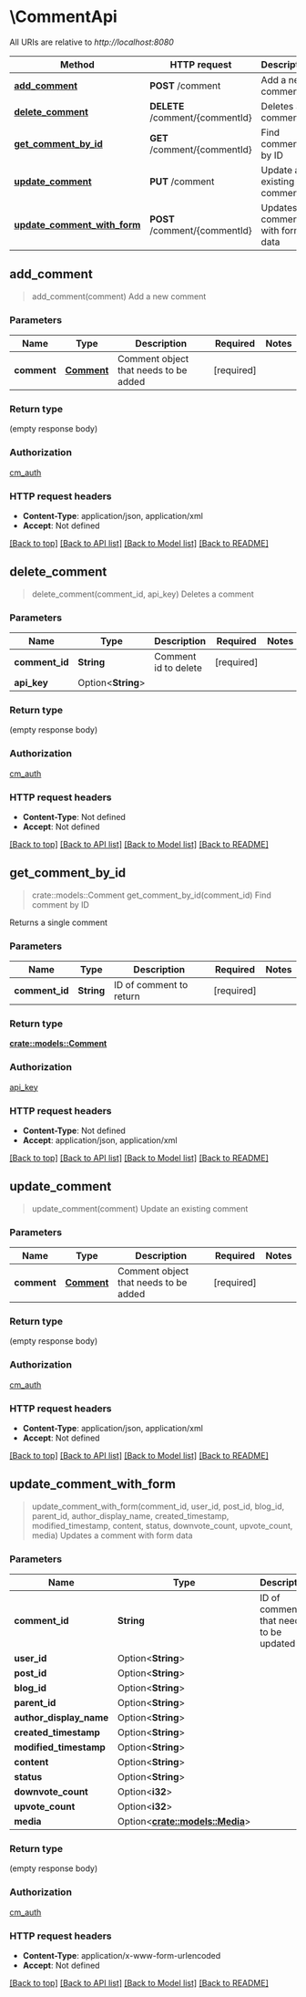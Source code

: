# \CommentApi

All URIs are relative to *http://localhost:8080*

Method | HTTP request | Description
------------- | ------------- | -------------
[**add_comment**](CommentApi.md#add_comment) | **POST** /comment | Add a new comment
[**delete_comment**](CommentApi.md#delete_comment) | **DELETE** /comment/{commentId} | Deletes a comment
[**get_comment_by_id**](CommentApi.md#get_comment_by_id) | **GET** /comment/{commentId} | Find comment by ID
[**update_comment**](CommentApi.md#update_comment) | **PUT** /comment | Update an existing comment
[**update_comment_with_form**](CommentApi.md#update_comment_with_form) | **POST** /comment/{commentId} | Updates a comment with form data



## add_comment

> add_comment(comment)
Add a new comment

### Parameters


Name | Type | Description  | Required | Notes
------------- | ------------- | ------------- | ------------- | -------------
**comment** | [**Comment**](Comment.md) | Comment object that needs to be added | [required] |

### Return type

 (empty response body)

### Authorization

[cm_auth](../README.md#cm_auth)

### HTTP request headers

- **Content-Type**: application/json, application/xml
- **Accept**: Not defined

[[Back to top]](#) [[Back to API list]](../README.md#documentation-for-api-endpoints) [[Back to Model list]](../README.md#documentation-for-models) [[Back to README]](../README.md)


## delete_comment

> delete_comment(comment_id, api_key)
Deletes a comment

### Parameters


Name | Type | Description  | Required | Notes
------------- | ------------- | ------------- | ------------- | -------------
**comment_id** | **String** | Comment id to delete | [required] |
**api_key** | Option<**String**> |  |  |

### Return type

 (empty response body)

### Authorization

[cm_auth](../README.md#cm_auth)

### HTTP request headers

- **Content-Type**: Not defined
- **Accept**: Not defined

[[Back to top]](#) [[Back to API list]](../README.md#documentation-for-api-endpoints) [[Back to Model list]](../README.md#documentation-for-models) [[Back to README]](../README.md)


## get_comment_by_id

> crate::models::Comment get_comment_by_id(comment_id)
Find comment by ID

Returns a single comment

### Parameters


Name | Type | Description  | Required | Notes
------------- | ------------- | ------------- | ------------- | -------------
**comment_id** | **String** | ID of comment to return | [required] |

### Return type

[**crate::models::Comment**](Comment.md)

### Authorization

[api_key](../README.md#api_key)

### HTTP request headers

- **Content-Type**: Not defined
- **Accept**: application/json, application/xml

[[Back to top]](#) [[Back to API list]](../README.md#documentation-for-api-endpoints) [[Back to Model list]](../README.md#documentation-for-models) [[Back to README]](../README.md)


## update_comment

> update_comment(comment)
Update an existing comment

### Parameters


Name | Type | Description  | Required | Notes
------------- | ------------- | ------------- | ------------- | -------------
**comment** | [**Comment**](Comment.md) | Comment object that needs to be added | [required] |

### Return type

 (empty response body)

### Authorization

[cm_auth](../README.md#cm_auth)

### HTTP request headers

- **Content-Type**: application/json, application/xml
- **Accept**: Not defined

[[Back to top]](#) [[Back to API list]](../README.md#documentation-for-api-endpoints) [[Back to Model list]](../README.md#documentation-for-models) [[Back to README]](../README.md)


## update_comment_with_form

> update_comment_with_form(comment_id, user_id, post_id, blog_id, parent_id, author_display_name, created_timestamp, modified_timestamp, content, status, downvote_count, upvote_count, media)
Updates a comment with form data

### Parameters


Name | Type | Description  | Required | Notes
------------- | ------------- | ------------- | ------------- | -------------
**comment_id** | **String** | ID of comment that needs to be updated | [required] |
**user_id** | Option<**String**> |  |  |
**post_id** | Option<**String**> |  |  |
**blog_id** | Option<**String**> |  |  |
**parent_id** | Option<**String**> |  |  |
**author_display_name** | Option<**String**> |  |  |
**created_timestamp** | Option<**String**> |  |  |
**modified_timestamp** | Option<**String**> |  |  |
**content** | Option<**String**> |  |  |
**status** | Option<**String**> |  |  |
**downvote_count** | Option<**i32**> |  |  |
**upvote_count** | Option<**i32**> |  |  |
**media** | Option<[**crate::models::Media**](Media.md)> |  |  |

### Return type

 (empty response body)

### Authorization

[cm_auth](../README.md#cm_auth)

### HTTP request headers

- **Content-Type**: application/x-www-form-urlencoded
- **Accept**: Not defined

[[Back to top]](#) [[Back to API list]](../README.md#documentation-for-api-endpoints) [[Back to Model list]](../README.md#documentation-for-models) [[Back to README]](../README.md)

